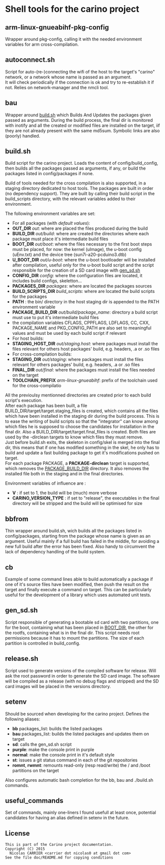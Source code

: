 # Shell tools for the carino project

## arm-linux-gnueabihf-pkg-config

Wrapper around pkg-config, calling it with the needed environment variables for
arm cross-compilation.

## autoconnect.sh

Script for auto-(re-)connecting the wifi of the host to the target's "carino"
network, or a network whose name is passed as an argument.  
It will check periodically if the connection is ok and try to re-establish it if
not. Relies on network-manager and the nmcli tool.

## bau

Wrapper around  [build.sh](#build.sh) which Builds And Updates the packages
given passed as arguments. During the build process, the final dir is monitored
with inotify and all the created or modified files are installed on the target,
iif they are not already present with the same md5sum. Symbolic links are also
(poorly) handled.

## <a name="build_sh"></a>build.sh

Build script for the carino project. Loads the content of config/build\_config,
then builds all the packages passed as arguments, if any, or build the packages
listed in config/packages if none.

Build of tools needed for the cross compilation is also supported, in a staging
directory dedicated to host tools. The packages are built in order (no
dependency support). They are built by calling their build script in the
build\_scripts directory, with the relevant variables added to their
environment.

The following environment variables are set:

* For all packages (with _default values_):
 * **OUT\_DIR** _out_: where are placed the files produced during the build
 * **BUILD\_DIR** _out/build_: where are created the directories where each
   package must place it's intermediate build files
 * <a name="BOOT\_DIR"></a>**BOOT\_DIR** _out/boot_: where the files necessary
   to the first boot steps must be placed, for now: the kernel (uImage), the
   u-boot config (uEnv.txt) and the device tree (sun7i-a20-pcduino3.dtb)
 * **U\_BOOT\_DIR** _out/u-boot_: where the u-boot bootloader will be installed
   after compilation, useful only for the u-boot build script and the script
   responsible for the creation of a SD card image with [gen\_sd.sh](#gen\_sd.sh)
 * **CONFIG\_DIR** _config_: where the configuration files are located, it
   includes build configs, skeletton...
 * **PACKAGES\_DIR** _packages_: where are located the packages sources
 * **BUILD\_SCRIPTS\_DIR** _build\_scripts_: where are located the build scripts
   for the packages
 * **PATH** : the bin/ directory in the host staging dir is appended to the PATH
   environment variable
 * <a name="PACKAGE\_BUILD\_DIR"></a>**PACKAGE\_BUILD\_DIR**
   _out/build/package\_name_: directory a build script must use to put it's
   intermediate build files
 * the compilation variables CFLAGS, CPPFLAGS, LDFLAGS, CC, CXX, PACKAGE\_NAME
   and PKG\_CONFIG\_PATH are also set to meaningful values and must be used by
   each build script if relevant
* For host builds:
 * **STAGING\_HOST\_DIR** _out/staging.host_: where packages must install the
   files relevant for others host packages' build, e.g. headers, .a or .so files
* For cross-compilation builds:
 * **STAGING\_DIR** _out/staging_: where packages must install the files
   relevant for others packages' build, e.g. headers, .a or .so files
 * **FINAL\_DIR** _out/final_: where the packages must install the files needed
   on the target
 * **TOOLCHAIN\_PREFIX** _arm-linux-gnueabihf_: prefix of the toolchain used for
   the cross-compilatio

All the previoulsy mentionned directories are created prior to each build
script's execution.  
After each package has been built, a file
BUILD\_DIR/target/target.staging\_files is created, which contains all the files
which have been installed in the staging dir during the build process. This is
to ease the writing of build scripts so that the "integrator" can know among
which files he is supposed to choose the candidates for installation in the
final dir. Also a BUILD\_DIR/target/target.final\_files is created. Both files
are used by the -dirclean targets to know which files they must remove.  
Just before build.sh exits, the skeleton in config/skel is merged into the
final dir, this means that if one has modified something in the skel, he only
has to build and update a fast building package to get it's modifications pushed
on target.  
For each package PACKAGE, a **PACKAGE-dirclean** target is supported, which
removes the [PACKAGE\_BUILD\_DIR](#PACKAGE\_BUILD\_DIR) directory. It also
removes the installed file both in the staging and in the final directories.

Environment variables of influence are :

* **V** : if set to 1, the build will be (much) more verbose
* **CARINO\_VERSION\_TYPE** : if set to "release", the executables in the final
  directory will be stripped and the build will be optimised for size

## bbfrom

Thin wrapper around build.sh, wich builds all the packages listed in
config/packages, starting from the package whose name is given as an argument.
Useful mainly if a full build has failed in the middle, for avoiding a new full
build after the error has been fixed. Also handy to circumvent the lack of
dependency handling of the build system.

## cb

Example of some command lines able to build automatically a package if one of
it's source files have been modified, then push the result on the target and
finally execute a command on target. This can be particularly useful for the
development of a library which uses automated unit tests.

## gen\_sd.sh

Script responsible of generating a bootable sd card with two partitions, one for
the boot, containing what has been placed in [BOOT\_DIR](#BOOT\_DIR), the other
for the rootfs, containing what is in the final dir. This script needs root
permissions because it has to mount the partitions. The size of each partition
is controlled in build\_config.

## release.sh

Script used to generate versions of the compiled software for release. Will ask
the root password in order to generate the SD card image. The software will
be compiled as a release (with no debug flags and stripped) and the SD card
images will be placed in the versions directory.

## setenv

Should be sourced when developing for the carino project. Defines the
following aliases:

* **bb** packages\_list: builds the listed packages
* **bau** packages\_list: builds the listed packages and updates them on target
* **sd**: calls the gen\_sd.sh script
* **purple**: make the console print in purple
* **normal**: make the console print in it's default style
* **st**: issues a git status command in each of the git repositories
* **romnt**, **rwmnt**: remounts read-only (resp read/write) the / and /boot
  partitions on the target

Also configures automatic bash completion for the bb, bau and ./build.sh
commands.

## useful\_commands

Set of commands, mainly one-liners I found usefull at least once, potential
candidates for having an alias defined in setenv in the future.

## License

    This is part of the Carino project documentation.
    Copyright (C) 2015
      Nicolas CARRIER <carrier dot nicolas0 at gmail dot com>
    See the file doc/README.md for copying conditions
